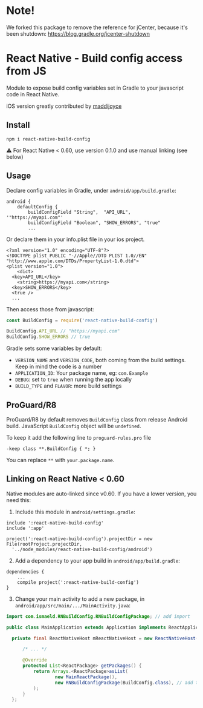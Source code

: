 # Note!
We forked this package to remove the reference for jCenter, because it's been shutdown:
https://blog.gradle.org/jcenter-shutdown


# React Native - Build config access from JS

Module to expose build config variables set in Gradle to your javascript code in React Native.

iOS version greatly contributed by [maddijoyce](https://github.com/maddijoyce)

## Install

```shell
npm i react-native-build-config
```

:warning: For React Native < 0.60, use version 0.1.0 and use manual linking (see below)		

## Usage

Declare config variables in Gradle, under `android/app/build.gradle`:

```
android {
    defaultConfig {
        buildConfigField "String",  "API_URL",     '"https://myapi.com"'
        buildConfigField "Boolean", "SHOW_ERRORS", "true"
        ...
```

Or declare them in your info.plist file in your ios project.

```
<?xml version="1.0" encoding="UTF-8"?>
<!DOCTYPE plist PUBLIC "-//Apple//DTD PLIST 1.0//EN" "http://www.apple.com/DTDs/PropertyList-1.0.dtd">
<plist version="1.0">
	<dict>
  <key>API_URL</key>
	<string>https://myapi.com</string>
  <key>SHOW_ERRORS</key>
  <true />
  ...
```

Then access those from javascript:

```js
const BuildConfig = require('react-native-build-config')

BuildConfig.API_URL // "https://myapi.com"
BuildConfig.SHOW_ERRORS // true
```

Gradle sets some variables by default:

- `VERSION_NAME` and `VERSION_CODE`, both coming from the build settings. Keep in mind the code is a number
- `APPLICATION_ID`: Your package name, eg: `com.Example`
- `DEBUG`: set to `true` when running the app locally
- `BUILD_TYPE` and `FLAVOR`: more build settings

## ProGuard/R8

ProGuard/R8 by default removes `BuildConfig` class from release Android build.
JavaScript `BuildConfig` object will be `undefined`.

To keep it add the following line to `proguard-rules.pro` file

```
-keep class **.BuildConfig { *; }
```

You can replace `**` with `your.package.name`.

## Linking on React Native < 0.60

Native modules are auto-linked since v0.60. If you have a lower version, you need this:

1.  Include this module in `android/settings.gradle`:

```
include ':react-native-build-config'
include ':app'

project(':react-native-build-config').projectDir = new File(rootProject.projectDir,
  '../node_modules/react-native-build-config/android')
```

2.  Add a dependency to your app build in `android/app/build.gradle`:

```
dependencies {
    ...
    compile project(':react-native-build-config')
}
```

3.  Change your main activity to add a new package, in `android/app/src/main/.../MainActivity.java`:

```java
import com.ismaeld.RNBuildConfig.RNBuildConfigPackage; // add import

public class MainApplication extends Application implements ReactApplication {

  private final ReactNativeHost mReactNativeHost = new ReactNativeHost(this) {

      /* ... */

      @Override
      protected List<ReactPackage> getPackages() {
          return Arrays.<ReactPackage>asList(
                  new MainReactPackage(),
                  new RNBuildConfigPackage(BuildConfig.class), // add the package here
          );
      }
  };
```
